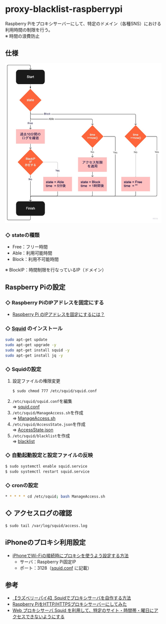 # proxy-blacklist-raspberrypi
Raspberry Piをプロキシサーバーにして、特定のドメイン（各種SNS）における利用時間の制限を行う。<br>
※ 時間の浪費防止

## 仕様
<img src="Flowchart.jpg">

### ◇ stateの種類
* Free：フリー時間
* Able：利用可能時間
* Block：利用不可能時間

※ BlockIP：時間制限を行なっているIP（ドメイン）

## Raspberry Piの設定
### ◇ Raspberry PiのIPアドレスを固定にする
* [Raspberry Pi のIPアドレスを固定にするには？](https://www.fabshop.jp/raspberry-pi-static-ip/)

### ◇ [Squid](http://www.squid-cache.org/) のインストール
```bash
sudo apt-get update
sudo apt-get upgrade -y
sudo apt-get install squid -y
sudo apt-get install jq -y
```

### ◇ Squidの設定
1. 設定ファイルの権限変更
    ```bash
    $ sudo chmod 777 /etc/squid/squid.conf
    ```
2. `/etc/squid/squid.conf`を編集<br>
    ⇒ [squid.conf](/squid.conf)
3. `/etc/squid/ManageAccess.sh`を作成<br>
    ⇒ [ManageAccess.sh](/ManageAccess.sh)
4. `/etc/squid/AccessState.json`を作成<br>
    ⇒ [AccessState.json](AccessState.json)
5. `/etc/squid/blacklist`を作成<br>
    ⇒ [blacklist](/blacklist)

### ◇ 自動起動設定と設定ファイルの反映
```bash
$ sudo systemctl enable squid.service
$ sudo systemctl restart squid.service
```

### ◇ cronの設定
```bash
* * * * * cd /etc/squid; bash ManageAccess.sh
```

## ◇ アクセスログの確認
```bash
$ sudo tail /var/log/squid/access.log
```

## iPhoneのプロキシ利用設定
* [iPhoneでWi-Fiの接続時にプロキシを使うよう設定する方法](https://novlog.me/ios/proxy/)<br>
    * サーバ：Raspberry Pi固定IP
    * ポート：3128（[squid.conf](/squid.conf) に記載）

## 参考
* [【ラズベリーパイ4】Squidでプロキシサーバを自作する方法](https://algorithm.joho.info/raspberry-pi/squid-raspberry-pi/)
* [Raspberry PiをHTTP/HTTPSプロキシサーバーにしてみた](https://qiita.com/mascii/items/400a0ecab61d885ac2a8)
* [Web プロキシサーバ Squid を利用して、特定のサイト・時間帯・曜日にアクセスできないようにする](https://zenn.dev/noraworld/articles/access-restriction-using-squid)
